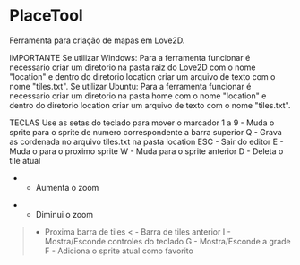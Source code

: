 # PlaceTool
Ferramenta para criação de mapas em Love2D.

IMPORTANTE
Se utilizar Windows:
  Para a ferramenta funcionar é necessario criar um diretorio na pasta raiz do Love2D com o nome "location" e dentro do diretorio 
  location criar um arquivo de texto com o nome "tiles.txt".
Se utilizar Ubuntu:
  Para a ferramenta funcionar é necessario criar um diretorio na pasta home com o nome "location" e dentro do diretorio 
  location criar um arquivo de texto com o nome "tiles.txt".

TECLAS
  Use as setas do teclado para mover o marcador
  1 a 9 - Muda o sprite para o sprite de numero correspondente a barra superior
  Q - Grava as cordenada no arquivo tiles.txt na pasta location
  ESC - Sair do editor
  E - Muda o para o proximo sprite
  W - Muda para o sprite anterior
  D - Deleta o tile atual
  + - Aumenta o zoom
  - - Diminui o zoom
  > - Proxima barra de tiles
  < - Barra de tiles anterior
  I - Mostra/Esconde controles do teclado
  G - Mostra/Esconde a grade
  F - Adiciona o sprite atual como favorito
